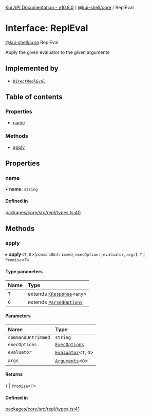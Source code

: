 [Kui API Documentation - v10.8.0](../README.md) / [@kui-shell/core](../modules/kui_shell_core.md) / ReplEval

# Interface: ReplEval

[@kui-shell/core](../modules/kui_shell_core.md).ReplEval

Apply the given evaluator to the given arguments

## Implemented by

- [`DirectReplEval`](../classes/kui_shell_core.DirectReplEval.md)

## Table of contents

### Properties

- [name](kui_shell_core.ReplEval.md#name)

### Methods

- [apply](kui_shell_core.ReplEval.md#apply)

## Properties

### name

• **name**: `string`

#### Defined in

[packages/core/src/repl/types.ts:40](https://github.com/mra-ruiz/kui/blob/27e887ab4/packages/core/src/repl/types.ts#L40)

## Methods

### apply

▸ **apply**<`T`, `O`\>(`commandUntrimmed`, `execOptions`, `evaluator`, `args`): `T` \| `Promise`<`T`\>

#### Type parameters

| Name | Type                                                                  |
| :--- | :-------------------------------------------------------------------- |
| `T`  | extends [`KResponse`](../modules/kui_shell_core.md#kresponse)<`any`\> |
| `O`  | extends [`ParsedOptions`](kui_shell_core.ParsedOptions.md)            |

#### Parameters

| Name               | Type                                                  |
| :----------------- | :---------------------------------------------------- |
| `commandUntrimmed` | `string`                                              |
| `execOptions`      | [`ExecOptions`](kui_shell_core.ExecOptions.md)        |
| `evaluator`        | [`Evaluator`](kui_shell_core.Evaluator.md)<`T`, `O`\> |
| `args`             | [`Arguments`](kui_shell_core.Arguments.md)<`O`\>      |

#### Returns

`T` \| `Promise`<`T`\>

#### Defined in

[packages/core/src/repl/types.ts:41](https://github.com/mra-ruiz/kui/blob/27e887ab4/packages/core/src/repl/types.ts#L41)
